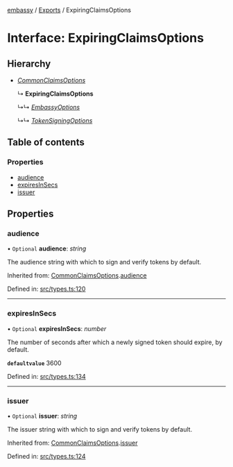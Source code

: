 [embassy](../README.md) / [Exports](../modules.md) / ExpiringClaimsOptions

# Interface: ExpiringClaimsOptions

## Hierarchy

* [*CommonClaimsOptions*](commonclaimsoptions.md)

  ↳ **ExpiringClaimsOptions**

  ↳↳ [*EmbassyOptions*](embassyoptions.md)

  ↳↳ [*TokenSigningOptions*](tokensigningoptions.md)

## Table of contents

### Properties

- [audience](expiringclaimsoptions.md#audience)
- [expiresInSecs](expiringclaimsoptions.md#expiresinsecs)
- [issuer](expiringclaimsoptions.md#issuer)

## Properties

### audience

• `Optional` **audience**: *string*

The audience string with which to sign and verify tokens by default.

Inherited from: [CommonClaimsOptions](commonclaimsoptions.md).[audience](commonclaimsoptions.md#audience)

Defined in: [src/types.ts:120](https://github.com/TomFrost/Embassy/blob/8146991/src/types.ts#L120)

___

### expiresInSecs

• `Optional` **expiresInSecs**: *number*

The number of seconds after which a newly signed token should expire, by
default.

**`defaultvalue`** 3600

Defined in: [src/types.ts:134](https://github.com/TomFrost/Embassy/blob/8146991/src/types.ts#L134)

___

### issuer

• `Optional` **issuer**: *string*

The issuer string with which to sign and verify tokens by default.

Inherited from: [CommonClaimsOptions](commonclaimsoptions.md).[issuer](commonclaimsoptions.md#issuer)

Defined in: [src/types.ts:124](https://github.com/TomFrost/Embassy/blob/8146991/src/types.ts#L124)
